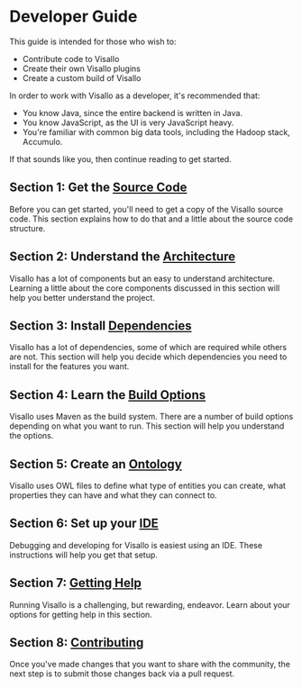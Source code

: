 # Developer Guide

This guide is intended for those who wish to:

* Contribute code to Visallo
* Create their own Visallo plugins
* Create a custom build of Visallo

In order to work with Visallo as a developer, it's recommended that:

* You know Java, since the entire backend is written in Java.
* You know JavaScript, as the UI is very JavaScript heavy.
* You're familiar with common big data tools, including the Hadoop stack, Accumulo.

If that sounds like you, then continue reading to get started.

## Section 1: Get the [Source Code](source-code.md)

Before you can get started, you'll need to get a copy of the Visallo source code. This section explains how to do that
and a little about the source code structure.

## Section 2: Understand the [Architecture](architecture.md)

Visallo has a lot of components but an easy to understand architecture. Learning a little about the core components
discussed in this section will help you better understand the project.

## Section 3: Install [Dependencies](dependencies.md)

Visallo has a lot of dependencies, some of which are required while others are not. This section will help you decide
which dependencies you need to install for the features you want.

## Section 4: Learn the [Build Options](build.md)

Visallo uses Maven as the build system. There are a number of build options depending on what you want to run. This
section will help you understand the options.

## Section 5: Create an [Ontology](ontology.md)

Visallo uses OWL files to define what type of entities you can create, what properties they can have and what they
can connect to.

## Section 6: Set up your [IDE](ide.md)

Debugging and developing for Visallo is easiest using an IDE. These instructions will help you get that setup.

## Section 7: [Getting Help](help.md)

Running Visallo is a challenging, but rewarding, endeavor. Learn about your options for getting help in this section.

## Section 8: [Contributing](../CONTRIBUTING.md)

Once you've made changes that you want to share with the community, the next step is to submit those changes back via a
pull request.
